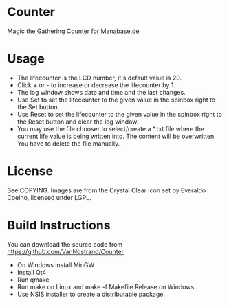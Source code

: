 Counter
=======

Magic the Gathering Counter for Manabase.de


Usage
=====
* The lifecounter is the LCD number, it's default value is 20.
* Click + or - to increase or decrease the lifecounter by 1.
* The log window shows date and time and the last changes.
* Use Set to set the lifecounter to the given value in the spinbox right to the Set button.
* Use Reset to set the lifecounter to the given value in the spinbox right to the Reset button and clear the log window.
* You may use the file chooser to select/create a *.txt file where the current life value is being written into. The content will be overwritten. You have to delete the file manually.

License
=======
See COPYING.
Images are from the Crystal Clear icon set by Everaldo Coelho, licensed under LGPL.


Build Instructions
==================
You can download the source code from https://github.com/VanNostrand/Counter

* On Windows install MinGW
* Install Qt4
* Run qmake
* Run make on Linux and make -f Makefile.Release on Windows
* Use NSIS installer to create a distributable package.